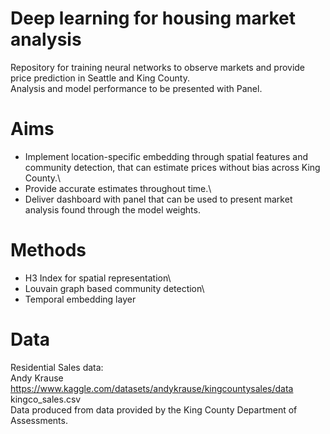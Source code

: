 # Deep learning for housing market analysis

Repository for training neural networks to observe markets and provide price prediction in Seattle and King County.\
Analysis and model performance to be presented with Panel.

# Aims
* Implement location-specific embedding through spatial features and community detection, that can estimate prices without bias across King County.\
* Provide accurate estimates throughout time.\
* Deliver dashboard with panel that can be used to present market analysis found through the model weights.

# Methods
* H3 Index for spatial representation\
* Louvain graph based community detection\
* Temporal embedding layer

# Data
Residential Sales data:\
Andy Krause https://www.kaggle.com/datasets/andykrause/kingcountysales/data kingco_sales.csv\
Data produced from data provided by the King County Department of Assessments.

